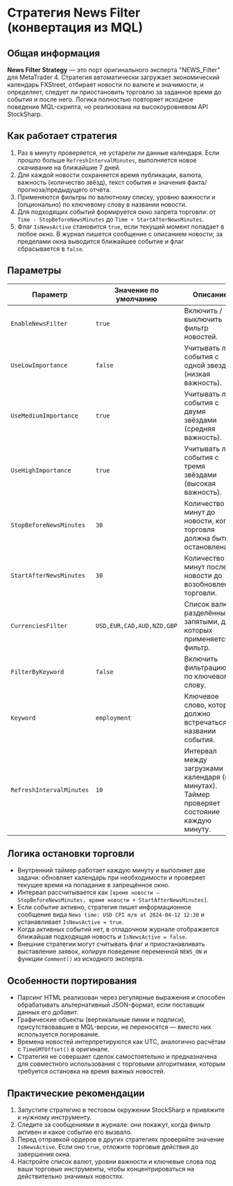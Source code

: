 # Стратегия News Filter (конвертация из MQL)

## Общая информация

**News Filter Strategy** — это порт оригинального эксперта "NEWS_Filter" для MetaTrader 4. Стратегия автоматически загружает экономический календарь FXStreet, отбирает новости по валюте и значимости, и определяет, следует ли приостановить торговлю за заданное время до события и после него. Логика полностью повторяет исходное поведение MQL-скрипта, но реализована на высокоуровневом API StockSharp.

## Как работает стратегия

1. Раз в минуту проверяется, не устарели ли данные календаря. Если прошло больше `RefreshIntervalMinutes`, выполняется новое скачивание на ближайшие 7 дней.
2. Для каждой новости сохраняется время публикации, валюта, важность (количество звёзд), текст события и значения факта/прогноза/предыдущего отчёта.
3. Применяются фильтры по валютному списку, уровню важности и (опционально) по ключевому слову в названии новости.
4. Для подходящих событий формируется окно запрета торговли: от `Time - StopBeforeNewsMinutes` до `Time + StartAfterNewsMinutes`.
5. Флаг `IsNewsActive` становится `true`, если текущий момент попадает в любое окно. В журнал пишется сообщение с описанием новости; за пределами окна выводится ближайшее событие и флаг сбрасывается в `false`.

## Параметры

| Параметр | Значение по умолчанию | Описание |
|----------|-----------------------|----------|
| `EnableNewsFilter` | `true` | Включить / выключить фильтр новостей. |
| `UseLowImportance` | `false` | Учитывать ли события с одной звездой (низкая важность). |
| `UseMediumImportance` | `true` | Учитывать ли события с двумя звёздами (средняя важность). |
| `UseHighImportance` | `true` | Учитывать ли события с тремя звёздами (высокая важность). |
| `StopBeforeNewsMinutes` | `30` | Количество минут до новости, когда торговля должна быть остановлена. |
| `StartAfterNewsMinutes` | `30` | Количество минут после новости до возобновления торговли. |
| `CurrenciesFilter` | `USD,EUR,CAD,AUD,NZD,GBP` | Список валют, разделённых запятыми, для которых применяется фильтр. |
| `FilterByKeyword` | `false` | Включить фильтрацию по ключевому слову. |
| `Keyword` | `employment` | Ключевое слово, которое должно встречаться в названии события. |
| `RefreshIntervalMinutes` | `10` | Интервал между загрузками календаря (в минутах). Таймер проверяет состояние каждую минуту. |

## Логика остановки торговли

- Внутренний таймер работает каждую минуту и выполняет две задачи: обновляет календарь при необходимости и проверяет текущее время на попадание в запрещённое окно.
- Интервал рассчитывается как `[время новости − StopBeforeNewsMinutes, время новости + StartAfterNewsMinutes]`.
- Если событие активно, стратегия пишет информационное сообщение вида `News time: USD CPI m/m at 2024-04-12 12:30` и устанавливает `IsNewsActive = true`.
- Когда активных событий нет, в отладочном журнале отображается ближайшая подходящая новость и `IsNewsActive = false`.
- Внешние стратегии могут считывать флаг и приостанавливать выставление заявок, копируя поведение переменной `NEWS_ON` и функции `Comment()` из исходного эксперта.

## Особенности портирования

- Парсинг HTML реализован через регулярные выражения и способен обрабатывать альтернативный JSON-формат, если поставщик данных его добавит.
- Графические объекты (вертикальные линии и подписи), присутствовавшие в MQL-версии, не переносятся — вместо них используется логирование.
- Времена новостей интерпретируются как UTC, аналогично расчётам с `TimeGMTOffset()` в оригинале.
- Стратегия не совершает сделок самостоятельно и предназначена для совместного использования с торговыми алгоритмами, которым требуется остановка на время важных новостей.

## Практические рекомендации

1. Запустите стратегию в тестовом окружении StockSharp и привяжите к нужному инструменту.
2. Следите за сообщениями в журнале: они покажут, когда фильтр активен и какое событие его вызвало.
3. Перед отправкой ордеров в других стратегиях проверяйте значение `IsNewsActive`. Если оно `true`, отложите торговые действия до завершения окна.
4. Настройте список валют, уровни важности и ключевые слова под ваши торговые инструменты, чтобы концентрироваться на действительно значимых новостях.

